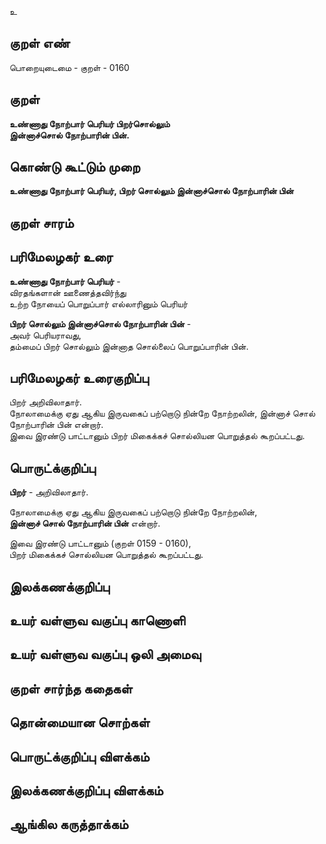 உ

## குறள் எண் 

பொறையுடைமை - குறள் - 0160  

## குறள் 

**உண்ணாது நோற்பார் பெரியர் பிறர்சொல்லும்  
இன்னாச்சொல் நோற்பாரின் பின்.** 

## கொண்டு கூட்டும் முறை

**உண்ணாது நோற்பார் பெரியர், பிறர் சொல்லும் இன்னாச்சொல் நோற்பாரின் பின்**  

## குறள் சாரம் 


## பரிமேலழகர் உரை

**உண்ணாது நோற்பார் பெரியர்** -  
விரதங்களான் ஊணைத்தவிர்ந்து  
உற்ற நோயைப் பொறுப்பார் எல்லாரினும் பெரியர்  

**பிறர் சொல்லும் இன்னாச்சொல் நோற்பாரின் பின்** -  
அவர் பெரியராவது,  
தம்மைப் பிறர் சொல்லும் இன்னாத சொல்லைப் பொறுப்பாரின் பின். 

## பரிமேலழகர் உரைகுறிப்பு   

பிறர்  அறிவிலாதார்.  
நோலாமைக்கு ஏது ஆகிய இருவகைப் பற்றொடு நின்றே நோற்றலின், இன்னாச் சொல் நோற்பாரின் பின் என்றார்.  
இவை இரண்டு பாட்டானும் பிறர் மிகைக்கச் சொல்லியன பொறுத்தல் கூறப்பட்டது. 
## பொருட்க்குறிப்பு 

**பிறர்** -  அறிவிலாதார்.  

நோலாமைக்கு ஏது ஆகிய இருவகைப் பற்றொடு நின்றே நோற்றலின்,  
**இன்னாச் சொல் நோற்பாரின் பின்** என்றார்.  

இவை இரண்டு பாட்டானும் (குறள் 0159 - 0160),  
பிறர் மிகைக்கச் சொல்லியன பொறுத்தல் கூறப்பட்டது.  

## இலக்கணக்குறிப்பு  


## உயர் வள்ளுவ வகுப்பு காணொளி


## உயர் வள்ளுவ வகுப்பு ஒலி அமைவு 

 
## குறள் சார்ந்த கதைகள் 


## தொன்மையான சொற்கள்


## பொருட்க்குறிப்பு விளக்கம்


## இலக்கணக்குறிப்பு விளக்கம்


## ஆங்கில கருத்தாக்கம் 


